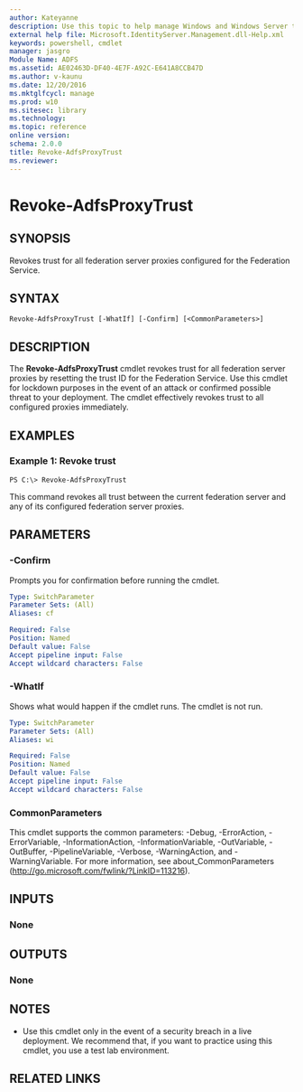 ```yaml
---
author: Kateyanne
description: Use this topic to help manage Windows and Windows Server technologies with Windows PowerShell.
external help file: Microsoft.IdentityServer.Management.dll-Help.xml
keywords: powershell, cmdlet
manager: jasgro
Module Name: ADFS
ms.assetid: AE02463D-DF40-4E7F-A92C-E641A8CCB47D
ms.author: v-kaunu
ms.date: 12/20/2016
ms.mktglfcycl: manage
ms.prod: w10
ms.sitesec: library
ms.technology: 
ms.topic: reference
online version: 
schema: 2.0.0
title: Revoke-AdfsProxyTrust
ms.reviewer:
---
```


# Revoke-AdfsProxyTrust

## SYNOPSIS
Revokes trust for all federation server proxies configured for the Federation Service.

## SYNTAX

```
Revoke-AdfsProxyTrust [-WhatIf] [-Confirm] [<CommonParameters>]
```

## DESCRIPTION
The **Revoke-AdfsProxyTrust** cmdlet revokes trust for all federation server proxies by resetting the trust ID for the Federation Service.
Use this cmdlet for lockdown purposes in the event of an attack or confirmed possible threat to your deployment.
The cmdlet effectively revokes trust to all configured proxies immediately.

## EXAMPLES

### Example 1: Revoke trust
```
PS C:\> Revoke-AdfsProxyTrust
```

This command revokes all trust between the current federation server and any of its configured federation server proxies.

## PARAMETERS

### -Confirm
Prompts you for confirmation before running the cmdlet.

```yaml
Type: SwitchParameter
Parameter Sets: (All)
Aliases: cf

Required: False
Position: Named
Default value: False
Accept pipeline input: False
Accept wildcard characters: False
```

### -WhatIf
Shows what would happen if the cmdlet runs.
The cmdlet is not run.

```yaml
Type: SwitchParameter
Parameter Sets: (All)
Aliases: wi

Required: False
Position: Named
Default value: False
Accept pipeline input: False
Accept wildcard characters: False
```

### CommonParameters
This cmdlet supports the common parameters: -Debug, -ErrorAction, -ErrorVariable, -InformationAction, -InformationVariable, -OutVariable, -OutBuffer, -PipelineVariable, -Verbose, -WarningAction, and -WarningVariable. For more information, see about_CommonParameters (http://go.microsoft.com/fwlink/?LinkID=113216).

## INPUTS

### None

## OUTPUTS

### None

## NOTES
* Use this cmdlet only in the event of a security breach in a live deployment. We recommend that, if you want to practice using this cmdlet, you use a test lab environment.

## RELATED LINKS

